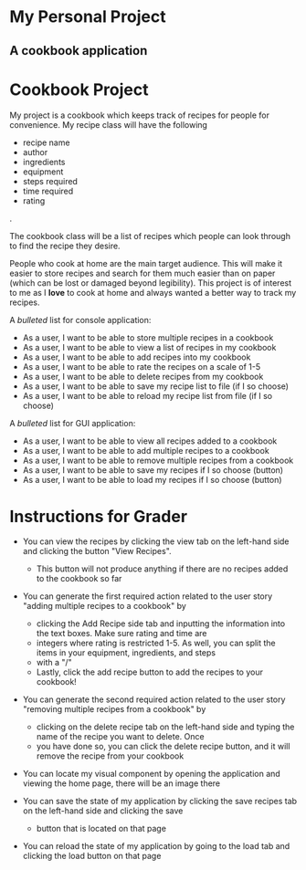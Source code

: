 # My Personal Project

## A cookbook application

<h1>Cookbook Project </h1>

<p> My project is a cookbook which keeps track of recipes for people for convenience. 
My recipe class will have  the following </p>
<ul>
  <li>recipe name</li>
  <li>author</li>
  <li>ingredients</li>
  <li>equipment</li>
  <li>steps required</li>
  <li>time required</li>
  <li>rating</li>
</ul>. 
<p> The cookbook class will be a list of recipes which people can look through to find the 
recipe they desire. </p>

People who cook at home are the main target audience. This will make it easier to store recipes and search for
them much easier than on paper (which can be lost or damaged beyond legibility). This project is of interest to me
as I **love** to cook at home and always wanted a better way to track my recipes. 

A *bulleted* list for console application:
- As a user, I want to be able to store multiple recipes in a cookbook
- As a user, I want to be able to view a list of recipes in my cookbook
- As a user, I want to be able to add recipes into my cookbook
- As a user, I want to be able to rate the recipes on a scale of 1-5
- As a user, I want to be able to delete recipes from my cookbook
- As a user, I want to be able to save my recipe list to file (if I so choose)
- As a user, I want to be able to reload my recipe list from file (if I so choose)

A *bulleted* list for GUI application:
- As a user, I want to be able to view all recipes added to a cookbook
- As a user, I want to be able to add multiple recipes to a cookbook
- As a user, I want to be able to remove multiple recipes from a cookbook
- As a user, I want to be able to save my recipes if I so choose (button)
- As a user, I want to be able to load my recipes if I so choose (button)

# Instructions for Grader

- You can view the recipes by clicking the view tab on the left-hand side and clicking the button "View Recipes". 
  - This button will not produce anything if there are no recipes added to the cookbook so far

- You can generate the first required action related to the user story "adding multiple recipes to a cookbook" by 
  - clicking the Add Recipe side tab and inputting the information into the text boxes. Make sure rating and time are
  - integers where rating is restricted 1-5. As well, you can split the items in your equipment, ingredients, and steps
  - with a "/"
  - Lastly, click the add recipe button to add the recipes to your cookbook!

- You can generate the second required action related to the user story "removing multiple recipes from a cookbook" by
  - clicking on the delete recipe tab on the left-hand side and typing the name of the recipe you want to delete. Once
  - you have done so, you can click the delete recipe button, and it will remove the recipe from your cookbook

- You can locate my visual component by opening the application and viewing the home page, there will be an image there

- You can save the state of my application by clicking the save recipes tab on the left-hand side and clicking the save
  - button that is located on that page

- You can reload the state of my application by going to the load tab and clicking the load button on that page


